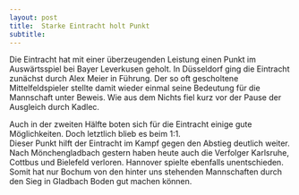 ```yaml
---
layout: post
title:  Starke Eintracht holt Punkt
subtitle:  
---
```


Die Eintracht hat mit einer überzeugenden Leistung einen Punkt im Auswärtsspiel bei Bayer Leverkusen geholt. In Düsseldorf ging die Eintracht zunächst durch Alex Meier in Führung. Der so oft gescholtene Mittelfeldspieler stellte damit wieder einmal seine Bedeutung für die Mannschaft unter Beweis. Wie aus dem Nichts fiel kurz vor der Pause der Ausgleich durch Kadlec.

Auch in der zweiten Hälfte boten sich für die Eintracht einige gute Möglichkeiten. Doch letztlich blieb es beim 1:1.  
Dieser Punkt hilft der Eintracht im Kampf gegen den Abstieg deutlich weiter. Nach Mönchengladbach gestern haben heute auch die Verfolger Karlsruhe, Cottbus und Bielefeld verloren. Hannover spielte ebenfalls unentschieden. Somit hat nur Bochum von den hinter uns stehenden Mannschaften durch den Sieg in Gladbach Boden gut machen können.
